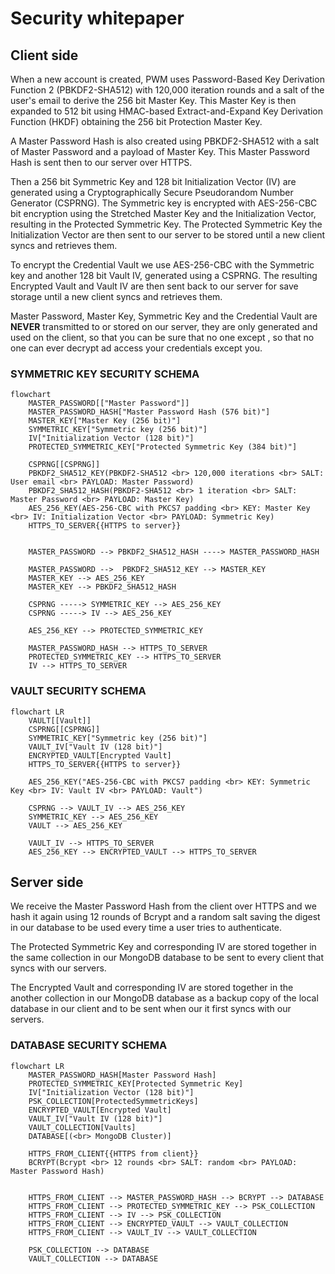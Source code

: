 # Security whitepaper

## Client side

When a new account is created, PWM uses Password-Based Key Derivation Function 2 (PBKDF2-SHA512) with 120,000 iteration rounds
and a salt of the user's email to derive the 256 bit Master Key.
This Master Key is then expanded to 512 bit using HMAC-based Extract-and-Expand Key Derivation Function (HKDF) obtaining
the 256 bit Protection Master Key.

A Master Password Hash is also created using PBKDF2-SHA512 with a salt of Master Password and a payload of Master Key.
This Master Password Hash is sent then to our server over HTTPS.

Then a 256 bit Symmetric Key and 128 bit Initialization Vector (IV) are generated using a
Cryptographically Secure Pseudorandom Number Generator (CSPRNG).
The Symmetric key is encrypted with AES-256-CBC bit encryption using the Stretched Master Key and the Initialization Vector,
resulting in the Protected Symmetric Key.
The Protected Symmetric Key the Initialization Vector are then sent to our server to be stored until a new client syncs
and retrieves them.

To encrypt the Credential Vault we use AES-256-CBC with the Symmetric key and another 128 bit Vault IV, generated using
a CSPRNG.
The resulting Encrypted Vault and Vault IV are then sent back to our server for save storage until a new client
syncs and retrieves them.

Master Password, Master Key, Symmetric Key and the Credential Vault are **NEVER** transmitted to or stored on our server,
they are only generated and used on the client, so that you can be sure that no one except , so that no one can ever
decrypt ad access your credentials except you.

### SYMMETRIC KEY SECURITY SCHEMA

```mermaid
flowchart
    MASTER_PASSWORD[["Master Password"]]
    MASTER_PASSWORD_HASH["Master Password Hash (576 bit)"]
    MASTER_KEY["Master Key (256 bit)"]
    SYMMETRIC_KEY["Symmetric key (256 bit)"]
    IV["Initialization Vector (128 bit)"]
    PROTECTED_SYMMETRIC_KEY["Protected Symmetric Key (384 bit)"]

    CSPRNG[[CSPRNG]]
    PBKDF2_SHA512_KEY(PBKDF2-SHA512 <br> 120,000 iterations <br> SALT: User email <br> PAYLOAD: Master Password)
    PBKDF2_SHA512_HASH(PBKDF2-SHA512 <br> 1 iteration <br> SALT: Master Password <br> PAYLOAD: Master Key)
    AES_256_KEY(AES-256-CBC with PKCS7 padding <br> KEY: Master Key <br> IV: Initialization Vector <br> PAYLOAD: Symmetric Key)
    HTTPS_TO_SERVER{{HTTPS to server}}


    MASTER_PASSWORD --> PBKDF2_SHA512_HASH ----> MASTER_PASSWORD_HASH

    MASTER_PASSWORD -->  PBKDF2_SHA512_KEY --> MASTER_KEY
    MASTER_KEY --> AES_256_KEY
    MASTER_KEY --> PBKDF2_SHA512_HASH

    CSPRNG -----> SYMMETRIC_KEY --> AES_256_KEY
    CSPRNG -----> IV --> AES_256_KEY

    AES_256_KEY --> PROTECTED_SYMMETRIC_KEY

    MASTER_PASSWORD_HASH --> HTTPS_TO_SERVER
    PROTECTED_SYMMETRIC_KEY --> HTTPS_TO_SERVER
    IV --> HTTPS_TO_SERVER
```

### VAULT SECURITY SCHEMA

```mermaid
flowchart LR
    VAULT[[Vault]]
    CSPRNG[[CSPRNG]]
    SYMMETRIC_KEY["Symmetric key (256 bit)"]
    VAULT_IV["Vault IV (128 bit)"]
    ENCRYPTED_VAULT[Encrypted Vault]
    HTTPS_TO_SERVER{{HTTPS to server}}

    AES_256_KEY("AES-256-CBC with PKCS7 padding <br> KEY: Symmetric Key <br> IV: Vault IV <br> PAYLOAD: Vault")

    CSPRNG --> VAULT_IV --> AES_256_KEY
    SYMMETRIC_KEY --> AES_256_KEY
    VAULT --> AES_256_KEY

    VAULT_IV --> HTTPS_TO_SERVER
    AES_256_KEY --> ENCRYPTED_VAULT --> HTTPS_TO_SERVER
```

## Server side

We receive the Master Password Hash from the client over HTTPS and we hash it again using 12 rounds of Bcrypt and
a random salt saving the digest in our database to be used every time a user tries to authenticate.

The Protected Symmetric Key and corresponding IV are stored together in the same collection in our MongoDB database to
be sent to every client that syncs with our servers.

The Encrypted Vault and corresponding IV are stored together in the another collection in our MongoDB database as a
backup copy of the local database in our client and to be sent when our it first syncs with our servers.

### DATABASE SECURITY SCHEMA

```mermaid
flowchart LR
    MASTER_PASSWORD_HASH[Master Password Hash]
    PROTECTED_SYMMETRIC_KEY[Protected Symmetric Key]
    IV["Initialization Vector (128 bit)"]
    PSK_COLLECTION[ProtectedSymmetricKeys]
    ENCRYPTED_VAULT[Encrypted Vault]
    VAULT_IV["Vault IV (128 bit)"]
    VAULT_COLLECTION[Vaults]
    DATABASE[(<br> MongoDB Cluster)]

    HTTPS_FROM_CLIENT{{HTTPS from client}}
    BCRYPT(Bcrypt <br> 12 rounds <br> SALT: random <br> PAYLOAD: Master Password Hash)


    HTTPS_FROM_CLIENT --> MASTER_PASSWORD_HASH --> BCRYPT --> DATABASE
    HTTPS_FROM_CLIENT --> PROTECTED_SYMMETRIC_KEY --> PSK_COLLECTION
    HTTPS_FROM_CLIENT --> IV --> PSK_COLLECTION
    HTTPS_FROM_CLIENT --> ENCRYPTED_VAULT --> VAULT_COLLECTION
    HTTPS_FROM_CLIENT --> VAULT_IV --> VAULT_COLLECTION

    PSK_COLLECTION --> DATABASE
    VAULT_COLLECTION --> DATABASE
```
